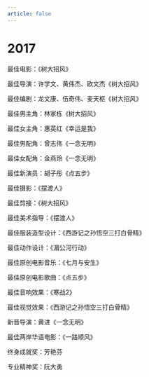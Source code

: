 ```yaml
---
article: false
---
```


# 2017

最佳电影：《树大招风》

最佳导演：许学文、黄伟杰、欧文杰《树大招风》

最佳编剧：龙文康、伍奇伟、麦天枢《树大招风》

最佳男主角：林家栋《树大招风》

最佳女主角：惠英红《幸运是我》

最佳男配角：曾志伟《一念无明》

最佳女配角：金燕玲《一念无明》

最佳新演员：胡子彤《点五步》

最佳摄影：《摆渡人》

最佳剪接：《树大招风》

最佳美术指导：《摆渡人》

最佳服装造型设计：《西游记之孙悟空三打白骨精》

最佳动作设计：《湄公河行动》

最佳原创电影音乐：《七月与安生》

最佳原创电影歌曲：《点五步》

最佳音响效果：《寒战2》

最佳视觉效果：《西游记之孙悟空三打白骨精》

新晋导演：黄进《一念无明》

最佳两岸华语电影：《一路顺风》

终身成就奖：芳艳芬

专业精神奖：阮大勇